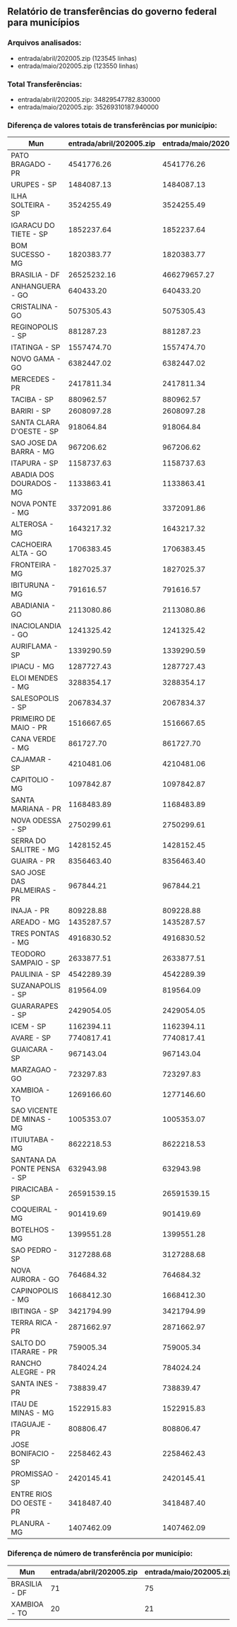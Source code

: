 ## Relatório de transferências do governo federal para municípios
### Arquivos analisados:
* entrada/abril/202005.zip (123545 linhas)
* entrada/maio/202005.zip (123550 linhas)
### Total Transferências:
* entrada/abril/202005.zip: 34829547782.830000
* entrada/maio/202005.zip: 35269310187.940000
### Diferença de valores totais de transferências por município:
| Mun | entrada/abril/202005.zip | entrada/maio/202005.zip | Diff | Percent |
| --- | --- | --- | --- | --- |
| PATO BRAGADO - PR | 4541776.26 | 4541776.26 | 0.00 | 0.00 |
| URUPES - SP | 1484087.13 | 1484087.13 | -0.00 | -0.00 |
| ILHA SOLTEIRA - SP | 3524255.49 | 3524255.49 | 0.00 | 0.00 |
| IGARACU DO TIETE - SP | 1852237.64 | 1852237.64 | -0.00 | -0.00 |
| BOM SUCESSO - MG | 1820383.77 | 1820383.77 | -0.00 | -0.00 |
| BRASILIA - DF | 26525232.16 | 466279657.27 | 439754425.11 | 1657.87 |
| ANHANGUERA - GO | 640433.20 | 640433.20 | 0.00 | 0.00 |
| CRISTALINA - GO | 5075305.43 | 5075305.43 | 0.00 | 0.00 |
| REGINOPOLIS - SP | 881287.23 | 881287.23 | 0.00 | 0.00 |
| ITATINGA - SP | 1557474.70 | 1557474.70 | -0.00 | -0.00 |
| NOVO GAMA - GO | 6382447.02 | 6382447.02 | -0.00 | -0.00 |
| MERCEDES - PR | 2417811.34 | 2417811.34 | -0.00 | -0.00 |
| TACIBA - SP | 880962.57 | 880962.57 | 0.00 | 0.00 |
| BARIRI - SP | 2608097.28 | 2608097.28 | 0.00 | 0.00 |
| SANTA CLARA D'OESTE - SP | 918064.84 | 918064.84 | -0.00 | -0.00 |
| SAO JOSE DA BARRA - MG | 967206.62 | 967206.62 | 0.00 | 0.00 |
| ITAPURA - SP | 1158737.63 | 1158737.63 | -0.00 | -0.00 |
| ABADIA DOS DOURADOS - MG | 1133863.41 | 1133863.41 | -0.00 | -0.00 |
| NOVA PONTE - MG | 3372091.86 | 3372091.86 | -0.00 | -0.00 |
| ALTEROSA - MG | 1643217.32 | 1643217.32 | 0.00 | 0.00 |
| CACHOEIRA ALTA - GO | 1706383.45 | 1706383.45 | -0.00 | -0.00 |
| FRONTEIRA - MG | 1827025.37 | 1827025.37 | -0.00 | -0.00 |
| IBITURUNA - MG | 791616.57 | 791616.57 | 0.00 | 0.00 |
| ABADIANIA - GO | 2113080.86 | 2113080.86 | -0.00 | -0.00 |
| INACIOLANDIA - GO | 1241325.42 | 1241325.42 | 0.00 | 0.00 |
| AURIFLAMA - SP | 1339290.59 | 1339290.59 | -0.00 | -0.00 |
| IPIACU - MG | 1287727.43 | 1287727.43 | 0.00 | 0.00 |
| ELOI MENDES - MG | 3288354.17 | 3288354.17 | 0.00 | 0.00 |
| SALESOPOLIS - SP | 2067834.37 | 2067834.37 | -0.00 | -0.00 |
| PRIMEIRO DE MAIO - PR | 1516667.65 | 1516667.65 | 0.00 | 0.00 |
| CANA VERDE - MG | 861727.70 | 861727.70 | 0.00 | 0.00 |
| CAJAMAR - SP | 4210481.06 | 4210481.06 | -0.00 | -0.00 |
| CAPITOLIO - MG | 1097842.87 | 1097842.87 | 0.00 | 0.00 |
| SANTA MARIANA - PR | 1168483.89 | 1168483.89 | 0.00 | 0.00 |
| NOVA ODESSA - SP | 2750299.61 | 2750299.61 | 0.00 | 0.00 |
| SERRA DO SALITRE - MG | 1428152.45 | 1428152.45 | -0.00 | -0.00 |
| GUAIRA - PR | 8356463.40 | 8356463.40 | 0.00 | 0.00 |
| SAO JOSE DAS PALMEIRAS - PR | 967844.21 | 967844.21 | 0.00 | 0.00 |
| INAJA - PR | 809228.88 | 809228.88 | 0.00 | 0.00 |
| AREADO - MG | 1435287.57 | 1435287.57 | 0.00 | 0.00 |
| TRES PONTAS - MG | 4916830.52 | 4916830.52 | 0.00 | 0.00 |
| TEODORO SAMPAIO - SP | 2633877.51 | 2633877.51 | 0.00 | 0.00 |
| PAULINIA - SP | 4542289.39 | 4542289.39 | -0.00 | -0.00 |
| SUZANAPOLIS - SP | 819564.09 | 819564.09 | -0.00 | -0.00 |
| GUARARAPES - SP | 2429054.05 | 2429054.05 | -0.00 | -0.00 |
| ICEM - SP | 1162394.11 | 1162394.11 | -0.00 | -0.00 |
| AVARE - SP | 7740817.41 | 7740817.41 | -0.00 | -0.00 |
| GUAICARA - SP | 967143.04 | 967143.04 | 0.00 | 0.00 |
| MARZAGAO - GO | 723297.83 | 723297.83 | -0.00 | -0.00 |
| XAMBIOA - TO | 1269166.60 | 1277146.60 | 7980.00 | 0.63 |
| SAO VICENTE DE MINAS - MG | 1005353.07 | 1005353.07 | -0.00 | -0.00 |
| ITUIUTABA - MG | 8622218.53 | 8622218.53 | -0.00 | -0.00 |
| SANTANA DA PONTE PENSA - SP | 632943.98 | 632943.98 | 0.00 | 0.00 |
| PIRACICABA - SP | 26591539.15 | 26591539.15 | 0.00 | 0.00 |
| COQUEIRAL - MG | 901419.69 | 901419.69 | 0.00 | 0.00 |
| BOTELHOS - MG | 1399551.28 | 1399551.28 | 0.00 | 0.00 |
| SAO PEDRO - SP | 3127288.68 | 3127288.68 | -0.00 | -0.00 |
| NOVA AURORA - GO | 764684.32 | 764684.32 | -0.00 | -0.00 |
| CAPINOPOLIS - MG | 1668412.30 | 1668412.30 | 0.00 | 0.00 |
| IBITINGA - SP | 3421794.99 | 3421794.99 | -0.00 | -0.00 |
| TERRA RICA - PR | 2871662.97 | 2871662.97 | 0.00 | 0.00 |
| SALTO DO ITARARE - PR | 759005.34 | 759005.34 | 0.00 | 0.00 |
| RANCHO ALEGRE - PR | 784024.24 | 784024.24 | -0.00 | -0.00 |
| SANTA INES - PR | 738839.47 | 738839.47 | 0.00 | 0.00 |
| ITAU DE MINAS - MG | 1522915.83 | 1522915.83 | 0.00 | 0.00 |
| ITAGUAJE - PR | 808806.47 | 808806.47 | -0.00 | -0.00 |
| JOSE BONIFACIO - SP | 2258462.43 | 2258462.43 | -0.00 | -0.00 |
| PROMISSAO - SP | 2420145.41 | 2420145.41 | -0.00 | -0.00 |
| ENTRE RIOS DO OESTE - PR | 3418487.40 | 3418487.40 | 0.00 | 0.00 |
| PLANURA - MG | 1407462.09 | 1407462.09 | -0.00 | -0.00 |
### Diferença de número de transferência por município:
| Mun | entrada/abril/202005.zip | entrada/maio/202005.zip | Diff | Percent |
| --- | --- | --- | --- | --- |
| BRASILIA - DF | 71 | 75 | 4 | 5 |
| XAMBIOA - TO | 20 | 21 | 1 | 5 |
